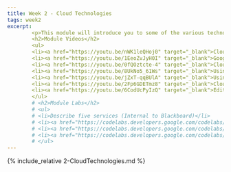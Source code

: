 ```yaml
---
title: Week 2 - Cloud Technologies
tags: week2
excerpt: 
        <p>This module will introduce you to some of the various technologies that are available to you as part of cloud computing.</p>
        <h2>Module Videos</h2>
        <ul>
        <li><a href="https://youtu.be/nWK1leQHoj0" target="_blank">Cloud Shell - Long Running Tasks [6:48]</a></li>
        <li><a href="https://youtu.be/1EeoZvJyH0I" target="_blank">Google Colab Demo (VQGAN+CLIP) [6:26]</a></li>
        <li><a href="https://youtu.be/0fQOztcte-4" target="_blank">Cloud Infrastructure [11:53]</a></li>
        <li><a href="https://youtu.be/8UkNo5_61Ws" target="_blank">Using the Cloud Shell Pt. 1/2 [11:38]</a></li>
        <li><a href="https://youtu.be/jZxT-qqBUlA" target="_blank">Using the Cloud Shell Pt. 2/2 [16:07]</a></li>
        <li><a href="https://youtu.be/2Fp6GDETmz8" target="_blank">Cloud Free Tiers [8:51]</a></li>
        <li><a href="https://youtu.be/6CodUcPyIzQ" target="_blank">Editing and Uploading [17:36]</a></li>
        </ul>
        # <h2>Module Labs</h2>
        # <ul>
        # <li>Describe five services (Internal to Blackboard)</li>
        # <li><a href="https://codelabs.developers.google.com/codelabs/cloud-shell/" target="_blank">Getting Started with Cloud Shell and gcloud</a></li>
        # <li><a href="https://codelabs.developers.google.com/codelabs/bigquery-cli" target="_blank">Load and Query Data with the bq command-line tool for BigQuery</a></li>
        # <li><a href="https://codelabs.developers.google.com/codelabs/cloud-webapp-hosting-gce" target="_blank">Autoscaling</a></li>
        # </ul>
---  
```



<!--more-->

{% include_relative 2-CloudTechnologies.md %}